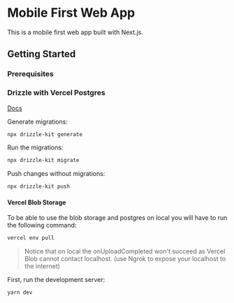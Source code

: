 # Mobile First Web App

This is a mobile first web app built with Next.js.

## Getting Started

### Prerequisites

### Drizzle with Vercel Postgres

[Docs](https://orm.drizzle.team/docs/tutorials/drizzle-with-vercel)

Generate migrations:

```bash
npx drizzle-kit generate

```

Run the migrations:

```bash
npx drizzle-kit migrate
```

Push changes without migrations:

```bash
npx drizzle-kit push
```

#### Vercel Blob Storage

To be able to use the blob storage and postgres on local you will have to run the following command:

```bash
vercel env pull
```

> Notice that on local the onUploadCompleted won't succeed as Vercel Blob cannot contact localhost. (use Ngrok to expose your localhost to the internet)

First, run the development server:

```bash
yarn dev
```
